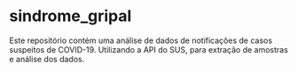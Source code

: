# sindrome_gripal
Este repositório contém uma análise de dados de notificações de casos suspeitos de COVID-19.  Utilizando a API do SUS, para extração de amostras e análise dos dados.
